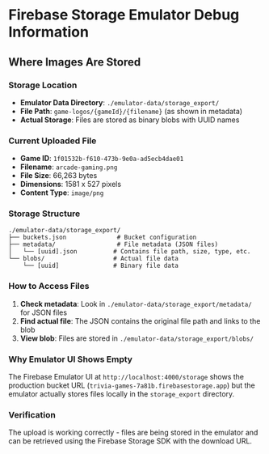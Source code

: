 # Firebase Storage Emulator Debug Information

## Where Images Are Stored

### Storage Location

- **Emulator Data Directory**: `./emulator-data/storage_export/`
- **File Path**: `game-logos/{gameId}/{filename}` (as shown in metadata)
- **Actual Storage**: Files are stored as binary blobs with UUID names

### Current Uploaded File

- **Game ID**: `1f01532b-f610-473b-9e0a-ad5ecb4dae01`
- **Filename**: `arcade-gaming.png`
- **File Size**: 66,263 bytes
- **Dimensions**: 1581 x 527 pixels
- **Content Type**: `image/png`

### Storage Structure

```
./emulator-data/storage_export/
├── buckets.json              # Bucket configuration
├── metadata/                 # File metadata (JSON files)
│   └── [uuid].json          # Contains file path, size, type, etc.
└── blobs/                   # Actual file data
    └── [uuid]               # Binary file data
```

### How to Access Files

1. **Check metadata**: Look in `./emulator-data/storage_export/metadata/` for JSON files
2. **Find actual file**: The JSON contains the original file path and links to the blob
3. **View blob**: Files are stored in `./emulator-data/storage_export/blobs/`

### Why Emulator UI Shows Empty

The Firebase Emulator UI at `http://localhost:4000/storage` shows the production bucket URL (`trivia-games-7a81b.firebasestorage.app`) but the emulator actually stores files locally in the `storage_export` directory.

### Verification

The upload is working correctly - files are being stored in the emulator and can be retrieved using the Firebase Storage SDK with the download URL.
